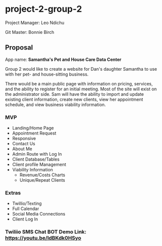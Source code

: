 # project-2-group-2
Project Manager: Leo Ndichu

Git Master: Bonnie Birch


## Proposal

App name: __Samantha's Pet and House Care Data Center__

Group 2 would like to create a website for Dan's daughter Samantha to use with her pet- and house-sitting business. 

There would be a main public page with information on pricing, services, and the ability to register for an initial meeting. Most of the site will exist on the administrator side. Sam will have the ability to import and update existing client information, create new clients, view her appointment schedule, and view business viability information. 

### MVP
* Landing/Home Page
* Appointment Request
* Responsive
* Contact Us
* About Me
* Admin Route with Log In
* Client Database/Tables
* Client profile Management
* Viability Information
  * Revenue/Costs Charts
  * Unique/Repeat Clients

### Extras
* Twillio/Texting
* Full Calendar
* Social Media Connections
* Client Log In 

### Twiliio SMS Chat BOT Demo Link: https://youtu.be/IdBKdk0HSyo
